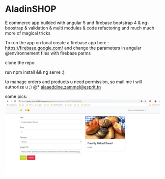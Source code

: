 # AladinSHOP
E commerce app builded with angular 5 and firebase 
bootstrap 4 & ng-boostrap & validation & multi modules & code refactoring and much much more of magical tricks


To run the app on local create a firebase app here : https://firebase.google.com/ and change the parameters in angular @environnement files with firebase parms 

clone the repo 

run npm install && ng serve  :)

to manage orders and products u need permission, so mail me i will authorize u ;) @* alaaeddine.zammel@esprit.tn 

some pics: 
![alt text](https://raw.githubusercontent.com/alaaeddinezammel/aladin-shop/master/cap2.PNG)
